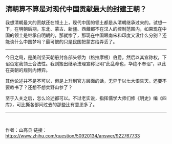## 清朝算不算是对现代中国贡献最大的封建王朝？

我想清朝最大的贡献还在领土上，现代中国的领土都是从清朝继承过来的。试想一下，在明朝后期，东北、蒙古、新疆、西藏都不在汉人的控制范围内，如果现在中国的领土是继承自明朝的，那就惨了，那现在中国跟南宋和印度又没什么分别？还能谈什么中国梦吗？最可恨的只是民国把蒙古给弄丢了。

----

今日之局，是美利坚天朝册封各部头领为（格拉摩根）伯爵，然后以其宣称权，下诏否定我领土合法性。我则搬出继承法理宣称证明“此乱命也，华绝不奉诏”，以此在美朝的规则内博弈。

其他论述并不是不可以，但是上升到官方层面的话，无异于以七大恨告天。还要不要敕书了？还想不想卖野山参了？

至于入关之后，怎么论述都可以。不过老实说，指挥儒学大师们修《明史》编《四库》，可比撕各部间过去的那些比有意思多了。

----

<br>

作者：山高县
链接：https://www.zhihu.com/question/50920134/answer/922767733

